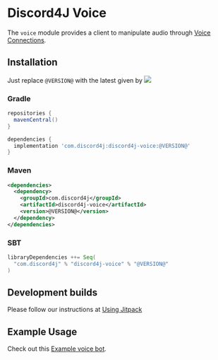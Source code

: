 # Discord4J Voice

The `voice` module provides a client to manipulate audio
through [Voice Connections](https://discord.com/developers/docs/topics/voice-connections).

## Installation

Just replace `@VERSION@` with the latest given
by ![](https://img.shields.io/maven-central/v/com.discord4j/discord4j-voice.svg?style=flat-square)

### Gradle

```groovy
repositories {
  mavenCentral()
}

dependencies {
  implementation 'com.discord4j:discord4j-voice:@VERSION@'
}
```

### Maven

```xml
<dependencies>
  <dependency>
    <groupId>com.discord4j</groupId>
    <artifactId>discord4j-voice</artifactId>
    <version>@VERSION@</version>
  </dependency>
</dependencies>
```

### SBT

```scala
libraryDependencies ++= Seq(
  "com.discord4j" % "discord4j-voice" % "@VERSION@"
)
```

## Development builds

Please follow our instructions at [Using Jitpack](https://github.com/Discord4J/Discord4J/wiki/Using-Jitpack)

## Example Usage

Check out
this [Example voice bot](https://github.com/Discord4J/Discord4J/blob/master/core/src/test/java/discord4j/core/ExampleVoiceBot.java).
